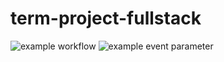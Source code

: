# term-project-fullstack
![example workflow](https://github.com/samvvw/term-project-fullstack/actions/workflows/push_workflow.yml/badge.svg)
![example event parameter](https://github.com/samvvw/term-project-fullstack/actions/workflows/push_workflow.yml/badge.svg?event=push)
